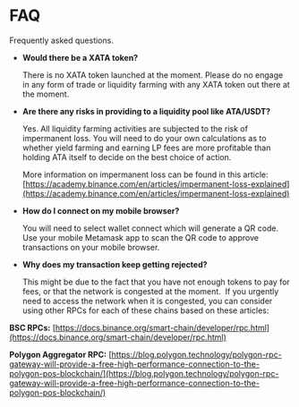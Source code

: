 # FAQ
Frequently asked questions.

* **Would there be a XATA token?**

    There is no XATA token launched at the moment. Please do no engage in any form of trade or liquidity farming with any XATA token out there at the moment.
    
* **Are there any risks in providing to a liquidity pool like ATA/USDT?**

    Yes. All liquidity farming activities are subjected to the risk of impermanent loss. You will need to do your own calculations as to whether yield farming and earning LP fees are more profitable than holding ATA itself to decide on the best choice of action.
    
    More information on impermanent loss can be found in this article:
    [https://academy.binance.com/en/articles/impermanent-loss-explained](https://academy.binance.com/en/articles/impermanent-loss-explained)

* **How do I connect on my mobile browser?**

    You will need to select wallet connect which will generate a QR code. Use your mobile Metamask app to scan the QR code to approve transactions on your mobile browser.
    
* **Why does my transaction keep getting rejected?**

    This might be due to the fact that you have not enough tokens to pay for fees, or that the network is congested at the moment.
​
    If you urgently need to access the network when it is congested, you can consider using other RPCs for each of these chains based on these articles:
    
**BSC RPCs:** [https://docs.binance.org/smart-chain/developer/rpc.html](https://docs.binance.org/smart-chain/developer/rpc.html)

**Polygon Aggregator RPC:** [https://blog.polygon.technology/polygon-rpc-gateway-will-provide-a-free-high-performance-connection-to-the-polygon-pos-blockchain/​](https://blog.polygon.technology/polygon-rpc-gateway-will-provide-a-free-high-performance-connection-to-the-polygon-pos-blockchain/)